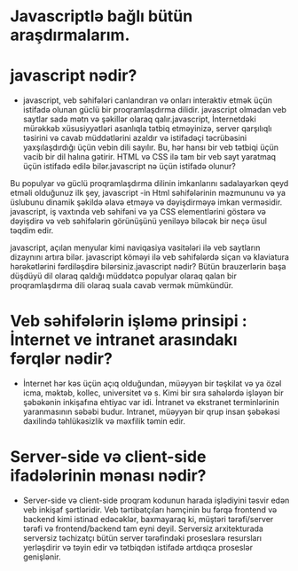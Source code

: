 # Javascriptlə bağlı bütün araşdırmalarım.

# javascript nədir?

* javascript, veb səhifələri canlandıran və onları interaktiv etmək üçün istifadə olunan güclü bir proqramlaşdırma dilidir. javascript olmadan veb saytlar sadə mətn və şəkillər olaraq qalır.javascript, İnternetdəki mürəkkəb xüsusiyyətləri asanlıqla tətbiq etməyinizə, server qarşılıqlı təsirini və cavab müddətlərini azaldır və istifadəçi təcrübəsini yaxşılaşdırdığı üçün vebin dili sayılır. Bu, hər hansı bir veb tətbiqi üçün vacib bir dil halına gətirir. HTML və CSS ilə tam bir veb sayt yaratmaq üçün istifadə edilə bilər.javascript nə üçün istifadə olunur?

Bu populyar və güclü proqramlaşdırma dilinin imkanlarını sadalayarkən qeyd etməli olduğunuz ilk şey, javascript -in Html səhifələrinin məzmununu və ya üslubunu dinamik şəkildə əlavə etməyə və dəyişdirməyə imkan verməsidir. javascript, iş vaxtında veb səhifəni və ya CSS elementlərini göstərə və dəyişdirə və veb səhifələrin görünüşünü yeniləyə biləcək bir neçə üsul təqdim edir.

javascript, açılan menyular kimi naviqasiya vasitələri ilə veb saytların dizaynını artıra bilər. javascript köməyi ilə veb səhifələrdə siçan və klaviatura hərəkətlərini fərdiləşdirə bilərsiniz.javascript nədir? Bütün brauzerlərin başa düşdüyü dil olaraq qaldığı müddətcə populyar olaraq qalan bir proqramlaşdırma dili olaraq suala cavab vermək mümkündür.

# Veb səhifələrin işləmə prinsipi : İnternet ve intranet arasındakı fərqlər nədir?

* İnternet hər kəs üçün açıq olduğundan, müəyyən bir təşkilat və ya özəl icma, məktəb, kollec, universitet və s. Kimi bir sıra sahələrdə işləyən bir şəbəkənin inkişafına ehtiyac var idi. İntranet və ekstranet terminlərinin yaranmasının səbəbi budur. Intranet, müəyyən bir qrup insan şəbəkəsi daxilində təhlükəsizlik və məxfilik təmin edir.

# Server-side və client-side ifadələrinin mənası nədir?

* Server-side və client-side proqram kodunun harada işlədiyini təsvir edən veb inkişaf şərtləridir. Veb tərtibatçıları həmçinin bu fərqə frontend və backend kimi istinad edəcəklər, baxmayaraq ki, müştəri tərəfi/server tərəfi və frontend/backend tam eyni deyil. Serversiz arxitekturada serversiz təchizatçı bütün server tərəfindəki proseslərə resursları yerləşdirir və təyin edir və tətbiqdən istifadə artdıqca proseslər genişlənir.

